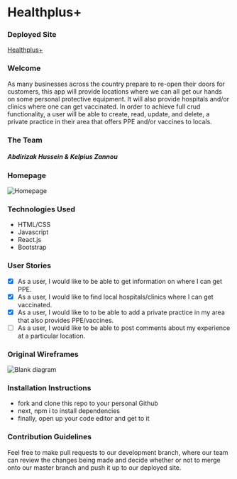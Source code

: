 # Healthplus+ 
### Deployed Site 
[Healthplus+](http://healthpluscv19.surge.sh/)

### Welcome 
As many businesses across the country prepare to re-open their doors for customers, 
this app will provide locations where we can all get  our hands on some personal protective equipment. 
It will also provide hospitals and/or clinics where one can get vaccinated. 
In order to achieve full crud functionality, a user will be able to create, read, update, and delete, 
a private practice in their area that offers PPE and/or vaccines to locals.

### The Team
##### Abdirizak Hussein & Kelpius Zannou

### Homepage
![Homepage](https://i.imgur.com/pFA9pEm.png)

### Technologies Used 
* HTML/CSS
* Javascript
* React.js
* Bootstrap

### User Stories
- [x] As a user, I would like to be able to get information on where I can get PPE.
- [x] As a user, I would like to find local hospitals/clinics where I can get vaccinated.
- [x] As a user, I would like to to be able to add a private practice in my area that also provides PPE/vaccines.
- [ ] As a user, I would like to be able to post comments about my experience at a particular location.

### Original Wireframes 
![Blank diagram](https://media.git.generalassemb.ly/user/32649/files/e2515200-767a-11eb-8a11-414bdfb6c8ed)

### Installation Instructions 
* fork and clone this repo to your personal Github
* next, npm i to install dependencies
* finally, open up your code editor and get to it 

### Contribution Guidelines
Feel free to make pull requests to our development branch, where our team can review the changes being made and decide whether or not to merge onto our master
branch and push it up to our deployed site. 

